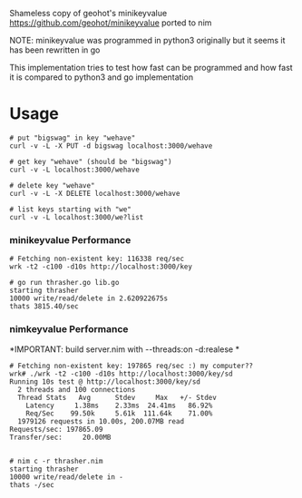 Shameless copy of geohot's minikeyvalue https://github.com/geohot/minikeyvalue ported to nim

NOTE: minikeyvalue was programmed in python3 originally but it seems it has been rewritten in go

This implementation tries to test how fast can be programmed and how fast it is compared to python3 and go implementation


# Usage

    # put "bigswag" in key "wehave"
    curl -v -L -X PUT -d bigswag localhost:3000/wehave

    # get key "wehave" (should be "bigswag")
    curl -v -L localhost:3000/wehave

    # delete key "wehave"
    curl -v -L -X DELETE localhost:3000/wehave

    # list keys starting with "we"
    curl -v -L localhost:3000/we?list


### minikeyvalue Performance

```
# Fetching non-existent key: 116338 req/sec
wrk -t2 -c100 -d10s http://localhost:3000/key

# go run thrasher.go lib.go
starting thrasher
10000 write/read/delete in 2.620922675s
thats 3815.40/sec
```


### nimkeyvalue Performance

*IMPORTANT: build server.nim with --threads:on -d:realese *

```
# Fetching non-existent key: 197865 req/sec :) my computer??
wrk# ./wrk -t2 -c100 -d10s http://localhost:3000/key/sd
Running 10s test @ http://localhost:3000/key/sd
  2 threads and 100 connections
  Thread Stats   Avg      Stdev     Max   +/- Stdev
    Latency     1.38ms    2.33ms  24.41ms   86.92%
    Req/Sec    99.50k     5.61k  111.64k    71.00%
  1979126 requests in 10.00s, 200.07MB read
Requests/sec: 197865.09
Transfer/sec:     20.00MB


# nim c -r thrasher.nim
starting thrasher
10000 write/read/delete in -
thats -/sec
```
